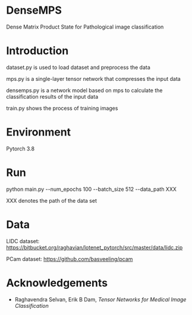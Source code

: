 # DenseMPS
Dense Matrix Product State for Pathological image classification
# Introduction
dataset.py is used to load dataset and preprocess the data 

mps.py is a single-layer tensor network that compresses the input data

densemps.py is a network model based on mps to calculate the classification results of the input data

train.py shows the process of training images

# Environment
Pytorch 3.8
# Run
python main.py --num_epochs 100 --batch_size 512 --data_path XXX 


XXX denotes the path of the data set

# Data
LIDC dataset:  https://bitbucket.org/raghavian/lotenet_pytorch/src/master/data/lidc.zip

PCam dataset:  https://github.com/basveeling/pcam
# Acknowledgements
+ Raghavendra Selvan, Erik B Dam, _Tensor Networks for Medical Image Classification_
